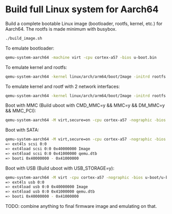 # Build full Linux system for Aarch64

Build a complete bootable Linux image (bootloader, rootfs, kernel, etc.) for Aarch64. The rootfs is made minimum with busybox.

```bash
./build_image.sh
```

To emulate bootloader:

```bash
qemu-system-aarch64 -machine virt -cpu cortex-a57 -bios u-boot.bin
```

To emulate kernel and rootfs:

```bash
qemu-system-aarch64 -kernel linux/arch/arm64/boot/Image -initrd rootfs.cpio.gz -machine virt -cpu cortex-a53 -m 1G -nographic -append "root=/dev/mem"
```

To emulate kernel and rootf with 2 network interfaces:

```bash
qemu-system-aarch64 -kernel linux/arch/arm64/boot/Image -initrd rootfs.cpio.gz -machine virt -cpu cortex-a53 -m 1G -nographic -append "root=/dev/mem" -netdev user,id=mynet0,hostfwd=tcp::8080-:80 -device e1000,netdev=mynet0 -net nic,macaddr=52:54:aa:12:35:02,model=virtio
```

Boot with MMC (Build uboot with CMD_MMC=y && MMC=y && DM_MMC=y && MMC_PCI):

```bash
qemu-system-aarch64 -M virt,secure=on -cpu cortex-a57 -nographic -bios flash.bin -m 2048 -d int -device sdhci-pci,sd-spec-version=3 -drive if=none,file=emmc.img,format=raw,id=MMC1 -device sd-card,drive=MMC1
```

Boot with SATA:

```bash
qemu-system-aarch64 -M virt,secure=on -cpu cortex-a57 -nographic -bios u-boot/u-boot.bin -m 2048 -drive if=none,file=disk.img,id=mydisk -device ich9-ahci,id=ahci -device ide-drive,drive=mydisk,bus=ahci.0
=> ext4ls scsi 0:0
=> ext4load scsi 0:0 0x40000000 Image
=> ext4load scsi 0:0 0x41000000 qemu.dtb
=> booti 0x40000000 - 0x41000000 
```

Boot with USB (Build uboot with USB_STORAGE=y):

```bash
qemu-system-aarch64 -M virt -cpu cortex-a57 -nographic -bios u-boot/u-boot.bin -m 2048 -device usb-ehci,id=ehci -drive if=none,file=boot.img,id=image,format=raw -device usb-storage,bus=ehci.0,drive=image
=> ext4ls usb 0:0
=> ext4load usb 0:0 0x40000000 Image
=> ext4load usb 0:0 0x41000000 qemu.dtb
=> booti 0x40000000 - 0x41000000 
```

TODO: combine anything to final firmware image and emulating on that.
